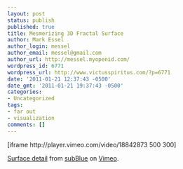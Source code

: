 ```yaml
---
layout: post
status: publish
published: true
title: Mesmerizing 3D Fractal Surface
author: Mark Essel
author_login: messel
author_email: messel@gmail.com
author_url: http://messel.myopenid.com/
wordpress_id: 6771
wordpress_url: http://www.victusspiritus.com/?p=6771
date: '2011-01-21 12:37:43 -0500'
date_gmt: '2011-01-21 19:37:43 -0500'
categories:
- Uncategorized
tags:
- far out
- visualization
comments: []
---
```

<p>[iframe http://player.vimeo.com/video/18842873 500 300]</p>
<p><a href="http://vimeo.com/18842873">Surface detail</a> from <a href="http://vimeo.com/subblue">subBlue</a> on <a href="http://vimeo.com">Vimeo</a>.</p>
